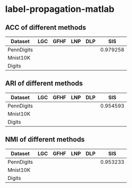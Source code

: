 # label-propagation-matlab

## ACC of different methods 
| Dataset          |           LGC         |  GFHF             |   LNP      | DLP | SIS  |
|------------------|-------------------|---------------------- |-----------------|-----------------|-----------------|
| PennDigits       |                   |                      |                  |      |          0.979258|
| Mnist10K        |                   |                      |                  |
| Digits        |                   |                      |                  |


## ARI of different methods 

| Dataset          |           LGC         |  GFHF             |   LNP      | DLP | SIS  |
|------------------|-------------------|---------------------- |-----------------|-----------------|-----------------|
| PennDigits       |                   |                      |                  |      |          0.954593|
| Mnist10K        |                   |                      |                  |
| Digits        |                   |                      |                  |

## NMI of different methods 
| Dataset          |           LGC         |  GFHF             |   LNP      | DLP | SIS  |
|------------------|-------------------|---------------------- |-----------------|-----------------|-----------------|
| PennDigits       |                   |                      |                  |      |          0.953233|
| Mnist10K        |                   |                      |                  |
| Digits        |                   |                      |                  |
